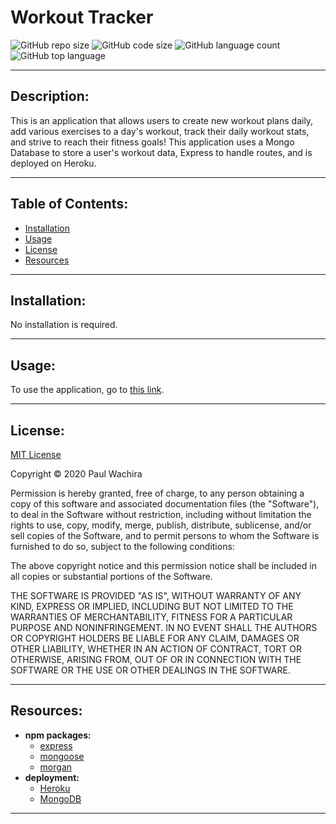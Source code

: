 # Workout Tracker
  ![GitHub repo size](https://img.shields.io/github/repo-size/paulcmd/Workout_Trainer?style=for-the-badge) ![GitHub code size](https://img.shields.io/github/languages/code-size/paulcmd/Workout_Trainer?color=gold&style=for-the-badge) ![GitHub language count](https://img.shields.io/github/languages/count/paulcmd/Workout_Trainer?color=green&style=for-the-badge) ![GitHub top language](https://img.shields.io/github/languages/top/paulcmd/Workout_Trainer?color=red&style=for-the-badge)

---

## Description:
This is an application that allows users to create new workout plans daily, add various exercises to a day's workout, track their daily workout stats, and strive to reach their fitness goals! This application uses a Mongo Database to store a user's workout data, Express to handle routes, and is deployed on Heroku.

---

## Table of Contents:
* [Installation](#installation)
* [Usage](#usage)
* [License](#license)
* [Resources](#resources)

---

## Installation:
No installation is required.

---

## Usage:
To use the application, go to [this link](https://pmw-workout-trainer.herokuapp.com/).

---


## License:
[MIT License](https://opensource.org/licenses/MIT)

Copyright © 2020 Paul Wachira

Permission is hereby granted, free of charge, to any person obtaining a copy
of this software and associated documentation files (the "Software"), to deal
in the Software without restriction, including without limitation the rights
to use, copy, modify, merge, publish, distribute, sublicense, and/or sell
copies of the Software, and to permit persons to whom the Software is
furnished to do so, subject to the following conditions:

The above copyright notice and this permission notice shall be included in all
copies or substantial portions of the Software.

THE SOFTWARE IS PROVIDED "AS IS", WITHOUT WARRANTY OF ANY KIND, EXPRESS OR
IMPLIED, INCLUDING BUT NOT LIMITED TO THE WARRANTIES OF MERCHANTABILITY,
FITNESS FOR A PARTICULAR PURPOSE AND NONINFRINGEMENT. IN NO EVENT SHALL THE
AUTHORS OR COPYRIGHT HOLDERS BE LIABLE FOR ANY CLAIM, DAMAGES OR OTHER
LIABILITY, WHETHER IN AN ACTION OF CONTRACT, TORT OR OTHERWISE, ARISING FROM,
OUT OF OR IN CONNECTION WITH THE SOFTWARE OR THE USE OR OTHER DEALINGS IN THE
SOFTWARE.

---

## Resources:
* __npm packages:__
  * [express](https://www.npmjs.com/package/express)
  * [mongoose](https://www.npmjs.com/package/mongoose)
  * [morgan](https://www.npmjs.com/package/morgan)
* __deployment:__
  * [Heroku](https://www.heroku.com/home)
  * [MongoDB](https://mongoosejs.com/docs/guide.html)

---

